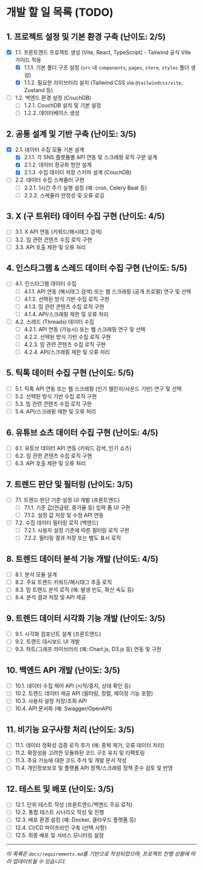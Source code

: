 # 개발 할 일 목록 (TODO)

## 1. 프로젝트 설정 및 기본 환경 구축 (난이도: 2/5)
- [X] 1.1. 프론트엔드 프로젝트 생성 (Vite, React, TypeScript) - Tailwind 공식 Vite 가이드 적용
  - [X] 1.1.1. 기본 폴더 구조 설정 (`src` 내 `components`, `pages`, `store`, `styles` 폴더 생성)
  - [X] 1.1.2. 필요한 라이브러리 설치 (Tailwind CSS via `@tailwindcss/vite`, Zustand 등)
- [ ] 1.2. 백엔드 환경 설정 (CouchDB)
  - [ ] 1.2.1. CouchDB 설치 및 기본 설정
  - [ ] 1.2.2. 데이터베이스 생성

## 2. 공통 설계 및 기반 구축 (난이도: 3/5)
- [X] 2.1. 데이터 수집 모듈 기본 설계
  - [X] 2.1.1. 각 SNS 플랫폼별 API 연동 및 스크래핑 로직 구분 설계
  - [X] 2.1.2. 데이터 정규화 방안 설계
  - [X] 2.1.3. 수집 데이터 저장 스키마 설계 (CouchDB)
- [ ] 2.2. 데이터 수집 스케줄러 구현
  - [ ] 2.2.1. 1시간 주기 실행 설정 (예: cron, Celery Beat 등)
  - [ ] 2.2.2. 스케줄러 안정성 및 오류 로깅

## 3. X (구 트위터) 데이터 수집 구현 (난이도: 4/5)
- [ ] 3.1. X API 연동 (키워드/해시태그 검색)
- [ ] 3.2. 밈 관련 콘텐츠 수집 로직 구현
- [ ] 3.3. API 호출 제한 및 오류 처리

## 4. 인스타그램 & 스레드 데이터 수집 구현 (난이도: 5/5)
- [ ] 4.1. 인스타그램 데이터 수집
  - [ ] 4.1.1. API 연동 (해시태그 검색) 또는 웹 스크래핑 (공개 프로필) 연구 및 선택
  - [ ] 4.1.2. 선택된 방식 기반 수집 로직 구현
  - [ ] 4.1.3. 밈 관련 콘텐츠 수집 로직 구현
  - [ ] 4.1.4. API/스크래핑 제한 및 오류 처리
- [ ] 4.2. 스레드 (Threads) 데이터 수집
  - [ ] 4.2.1. API 연동 (가능시) 또는 웹 스크래핑 연구 및 선택
  - [ ] 4.2.2. 선택된 방식 기반 수집 로직 구현
  - [ ] 4.2.3. 밈 관련 콘텐츠 수집 로직 구현
  - [ ] 4.2.4. API/스크래핑 제한 및 오류 처리

## 5. 틱톡 데이터 수집 구현 (난이도: 5/5)
- [ ] 5.1. 틱톡 API 연동 또는 웹 스크래핑 (인기 챌린지/사운드 기반) 연구 및 선택
- [ ] 5.2. 선택된 방식 기반 수집 로직 구현
- [ ] 5.3. 밈 관련 콘텐츠 수집 로직 구현
- [ ] 5.4. API/스크래핑 제한 및 오류 처리

## 6. 유튜브 쇼츠 데이터 수집 구현 (난이도: 4/5)
- [ ] 6.1. 유튜브 데이터 API 연동 (키워드 검색, 인기 쇼츠)
- [ ] 6.2. 밈 관련 콘텐츠 수집 로직 구현
- [ ] 6.3. API 호출 제한 및 오류 처리

## 7. 트렌드 판단 및 필터링 (난이도: 3/5)
- [ ] 7.1. 트렌드 판단 기준 설정 UI 개발 (프론트엔드)
  - [ ] 7.1.1. 기준 값(언급량, 증가율 등) 입력 폼 UI 구현
  - [ ] 7.1.2. 설정 값 저장 및 수정 API 연동
- [ ] 7.2. 수집 데이터 필터링 로직 (백엔드)
  - [ ] 7.2.1. 사용자 설정 기준에 따른 필터링 로직 구현
  - [ ] 7.2.2. 필터링 결과 저장 또는 별도 표시 로직

## 8. 트렌드 데이터 분석 기능 개발 (난이도: 4/5)
- [ ] 8.1. 분석 모듈 설계
- [ ] 8.2. 주요 트렌드 키워드/해시태그 추출 로직
- [ ] 8.3. 밈 트렌드 분석 로직 (예: 발생 빈도, 확산 속도 등)
- [ ] 8.4. 분석 결과 저장 및 API 제공

## 9. 트렌드 데이터 시각화 기능 개발 (난이도: 3/5)
- [ ] 9.1. 시각화 컴포넌트 설계 (프론트엔드)
- [ ] 9.2. 트렌드 대시보드 UI 개발
- [ ] 9.3. 차트/그래프 라이브러리 (예: Chart.js, D3.js 등) 연동 및 구현

## 10. 백엔드 API 개발 (난이도: 3/5)
- [ ] 10.1. 데이터 수집 제어 API (시작/중지, 상태 확인 등)
- [ ] 10.2. 트렌드 데이터 제공 API (필터링, 정렬, 페이징 기능 포함)
- [ ] 10.3. 사용자 설정 저장/조회 API
- [ ] 10.4. API 문서화 (예: Swagger/OpenAPI)

## 11. 비기능 요구사항 처리 (난이도: 3/5)
- [ ] 11.1. 데이터 정확성 검증 로직 추가 (예: 중복 제거, 오류 데이터 처리)
- [ ] 11.2. 확장성을 고려한 모듈화된 코드 구조 유지 및 리팩토링
- [ ] 11.3. 주요 기능에 대한 코드 주석 및 개발 문서 작성
- [ ] 11.4. 개인정보보호 및 플랫폼 API 정책/스크래핑 정책 준수 검토 및 반영

## 12. 테스트 및 배포 (난이도: 3/5)
- [ ] 12.1. 단위 테스트 작성 (프론트엔드/백엔드 주요 로직)
- [ ] 12.2. 통합 테스트 시나리오 작성 및 진행
- [ ] 12.3. 배포 환경 설정 (예: Docker, 클라우드 플랫폼 등)
- [ ] 12.4. CI/CD 파이프라인 구축 (선택 사항)
- [ ] 12.5. 최종 배포 및 서비스 모니터링 설정

---
*이 목록은 `docs/requirements.md`를 기반으로 작성되었으며, 프로젝트 진행 상황에 따라 업데이트될 수 있습니다.*
